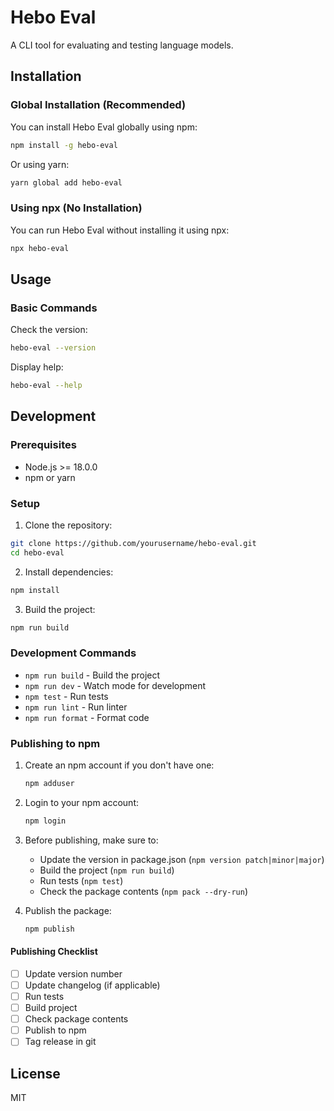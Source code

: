 # Hebo Eval

A CLI tool for evaluating and testing language models.

## Installation

### Global Installation (Recommended)

You can install Hebo Eval globally using npm:

```bash
npm install -g hebo-eval
```

Or using yarn:

```bash
yarn global add hebo-eval
```

### Using npx (No Installation)

You can run Hebo Eval without installing it using npx:

```bash
npx hebo-eval
```

## Usage

### Basic Commands

Check the version:

```bash
hebo-eval --version
```

Display help:

```bash
hebo-eval --help
```

## Development

### Prerequisites

- Node.js >= 18.0.0
- npm or yarn

### Setup

1. Clone the repository:

```bash
git clone https://github.com/yourusername/hebo-eval.git
cd hebo-eval
```

2. Install dependencies:

```bash
npm install
```

3. Build the project:

```bash
npm run build
```

### Development Commands

- `npm run build` - Build the project
- `npm run dev` - Watch mode for development
- `npm test` - Run tests
- `npm run lint` - Run linter
- `npm run format` - Format code

### Publishing to npm

1. Create an npm account if you don't have one:

   ```bash
   npm adduser
   ```

2. Login to your npm account:

   ```bash
   npm login
   ```

3. Before publishing, make sure to:

   - Update the version in package.json (`npm version patch|minor|major`)
   - Build the project (`npm run build`)
   - Run tests (`npm test`)
   - Check the package contents (`npm pack --dry-run`)

4. Publish the package:
   ```bash
   npm publish
   ```

#### Publishing Checklist

- [ ] Update version number
- [ ] Update changelog (if applicable)
- [ ] Run tests
- [ ] Build project
- [ ] Check package contents
- [ ] Publish to npm
- [ ] Tag release in git

## License

MIT
